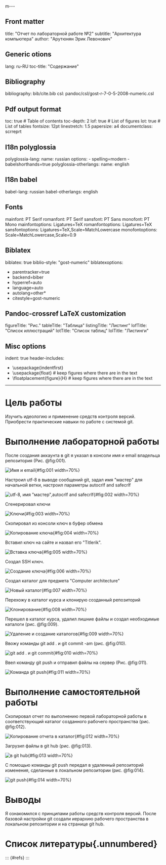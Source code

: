 m---
## Front matter
title: "Отчет по лабораторной работе №2"
subtitle: "Архитектура компьютера"
author: "Арутюнян Эрик Левонович"

## Generic otions
lang: ru-RU
toc-title: "Содержание"

## Bibliography
bibliography: bib/cite.bib
csl: pandoc/csl/gost-r-7-0-5-2008-numeric.csl

## Pdf output format
toc: true # Table of contents
toc-depth: 2
lof: true # List of figures
lot: true # List of tables
fontsize: 12pt
linestretch: 1.5
papersize: a4
documentclass: scrreprt
## I18n polyglossia
polyglossia-lang:
  name: russian
  options:
	- spelling=modern
	- babelshorthands=true
polyglossia-otherlangs:
  name: english
## I18n babel
babel-lang: russian
babel-otherlangs: english
## Fonts
mainfont: PT Serif
romanfont: PT Serif
sansfont: PT Sans
monofont: PT Mono
mainfontoptions: Ligatures=TeX
romanfontoptions: Ligatures=TeX
sansfontoptions: Ligatures=TeX,Scale=MatchLowercase
monofontoptions: Scale=MatchLowercase,Scale=0.9
## Biblatex
biblatex: true
biblio-style: "gost-numeric"
biblatexoptions:
  - parentracker=true
  - backend=biber
  - hyperref=auto
  - language=auto
  - autolang=other*
  - citestyle=gost-numeric
## Pandoc-crossref LaTeX customization
figureTitle: "Рис."
tableTitle: "Таблица"
listingTitle: "Листинг"
lofTitle: "Список иллюстраций"
lotTitle: "Список таблиц"
lolTitle: "Листинги"
## Misc options
indent: true
header-includes:
  - \usepackage{indentfirst}
  - \usepackage{float} # keep figures where there are in the text
  - \floatplacement{figure}{H} # keep figures where there are in the text
---

# Цель работы

Изучить идеологию и применение средств контроля версий. Приобрести практические навыки по работе с системой git. 



# Выполнение лабораторной работы

После создания аккаунта в git я указал в консоли имя и email владельца репозитория (Рис. @fig:001).

![Имя и email](image/лаб21.jpg){#fig:001 width=70%}

Настроил utf-8 в выводе сообщений git, задал имя "мастер" для начальной ветки, настроил параметры autocrlf and safecrlf
 
![utf-8, имя "мастер",autocrlf and safecrlf](image/лаб22.jpg){#fig:002 width=70%}

Сгенерировал ключи 

![Ключи](image/лаб23.jpg){#fig:003 width=70%}

Скопировал из консоли ключ в буфер обмена 

![Копирование ключа](image/лаб24.jpg){#fig:004 width=70%}

Вставил ключ на сайте и назвал его  "Titlerik".

![Вставка ключа](image/лаб25.jpg){#fig:005 width=70%}

Создал SSH ключ.

![Создание ключа](image/лаб6.jpg){#fig:006 width=70%}

Создал каталог для предмета "Computer architecture"

![Новый каталог](image/лаб27.jpg){#fig:007 width=70%}

Перехожу в каталог курса и клонирую созданный репозиторий 

![Клонирование](image/лаб28.jpg){#fig:008 width=70%}

Перешел в каталог курса, удалил лишние файлы и создал необходимые каталоги (рис. @fig:009).

![Удаление и создание каталогов](image/лаб29.jpg){#fig:009 width=70%}

Ввожу команды git add . и git commit -am (рис. @fig:010).

![git add . и git commit](image/лаб210.jpg){#fig:010 width=70%}

Ввел команду git push и отправил файлы на сервер (Рис. @fig:011).

![Команда git push](image/лаб211.jpg){#fig:011 width=70%}

# Выполнение самостоятельной работы 

Скопировал отчет по выполнению первой лабораторной работы в соответствующий каталог созданного рабочего пространства (рис. @fig:012).

![Копирование отчета в каталог](image/лаб212.jpg){#fig:012 width=70%}

Загрузил файлы в git hub (рис. @fig:013).

![в git hub](image/лаб213.jpg){#fig:013 width=70%}

С помощью команды git push передал в удаленный репозиторий изменения, сделанные в локальном репозитории (рис. @fig:014).

![git push](image/лаб214.jpg){#fig:014 width=70%}

# Выводы

Я ознакомился с принципами работы средств контроля версий. После базовой настройки git создали иерархию рабочего пространства в локальном репозитории  и на странице git hub.

# Список литературы{.unnumbered}

::: {#refs}
:::
